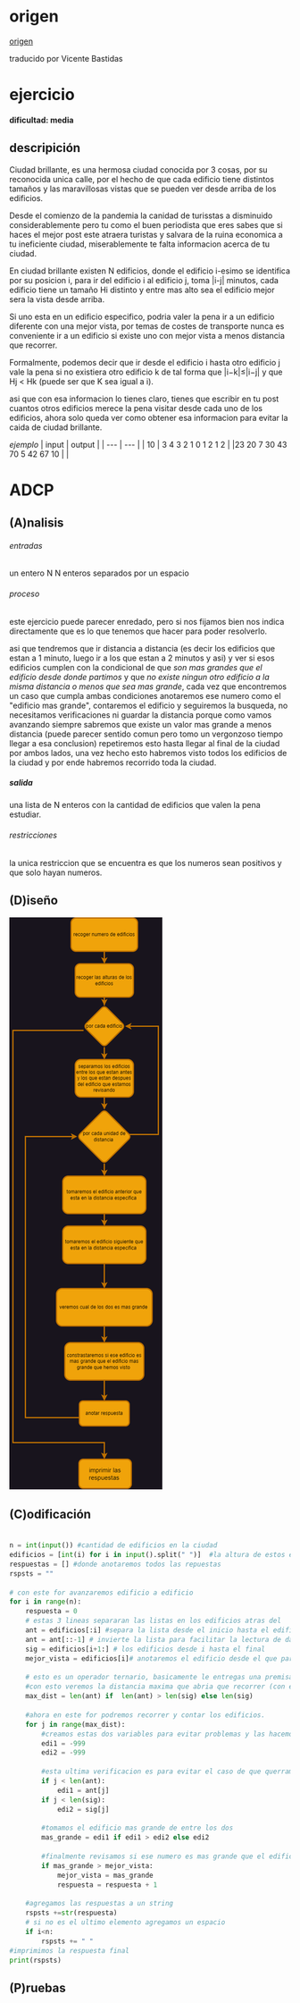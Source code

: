 # origen 
[origen](https://codeforces.com/gym/103185/problem/E)

traducido por Vicente Bastidas 
# ejercicio

#### dificultad: media 

## descripición 
Ciudad brillante, es una hermosa ciudad conocida por 3 cosas, por su reconocida unica calle, por el hecho de que cada edificio tiene distintos tamaños y las maravillosas vistas que se pueden ver desde arriba de los edificios.

Desde el comienzo de la pandemia la canidad de turisstas a disminuido considerablemente pero tu como el buen periodista que eres sabes que si haces el mejor post este atraera turistas y salvara de la ruina economica a tu ineficiente ciudad, miserablemente te falta informacion acerca de tu ciudad. 

En ciudad brillante existen N edificios, donde el edificio i-esimo se identifica por su posicion i, para ir del edificio i al edificio j, toma |i-j| minutos, cada edificio tiene un tamaño Hi distinto y entre mas alto sea el edificio mejor sera la vista desde arriba.

Si uno esta en un edificio especifico, podria valer la pena ir a un edificio diferente con una mejor vista, por temas de costes de transporte  nunca es conveniente ir a un edificio si existe uno con mejor vista a menos distancia que recorrer.

Formalmente, podemos decir que ir desde el edificio i hasta otro edificio j vale la pena si no existiera otro edificio k de tal forma que |i−k|≤|i−j| y que Hj < Hk (puede ser que K sea igual a i).

asi que con esa informacion lo tienes claro, tienes que escribir en tu post cuantos otros edificios merece la pena visitar desde cada uno de los edificios, ahora solo queda ver como obtener esa informacion para evitar la caida de ciudad brillante. 

*ejemplo*
| input | output | 
| --- | --- |
| 10 | 3 4 3 2 1 0 1 2 1 2 |
|23 20 7 30 43 70 5 42 67 10 | | 
# ADCP

## (A)nalisis

###### entradas

un entero N 
N enteros separados por un espacio 

###### proceso

este ejercicio puede parecer enredado, pero si nos fijamos bien nos indica directamente que es lo que tenemos que hacer para poder resolverlo. 

asi que tendremos que ir distancia a distancia (es decir los edificios que estan a 1 minuto, luego ir a los que estan a 2 minutos y asi) y ver si esos edificios cumplen con la condicional de que _son mas grandes que el edificio desde donde partimos_ y que _no existe ningun otro edificio a la misma distancia o menos que sea mas grande_, cada vez que encontremos un caso que cumpla ambas condiciones anotaremos ese numero como el "edificio mas grande", contaremos el edificio y seguiremos la busqueda, no necesitamos verificaciones ni guardar la distancia porque como vamos avanzando siempre sabremos que existe un valor mas grande a menos distancia (puede parecer sentido comun pero tomo un vergonzoso tiempo llegar a esa conclusion) repetiremos esto hasta llegar al final de la ciudad por ambos lados, una vez hecho esto habremos visto todos los edificios de la ciudad y por ende habremos recorrido toda la ciudad. 

##### salida

una lista de N enteros con la cantidad de edificios que valen la pena estudiar. 

###### restricciones 

la unica restriccion que se encuentra es que los numeros sean positivos y que solo hayan numeros. 

## (D)iseño

![](Diagrama%20.png)

## (C)odificación
```py

n = int(input()) #cantidad de edificios en la ciudad
edificios = [int(i) for i in input().split(" ")]  #la altura de estos edificios
respuestas = [] #donde anotaremos todos las repuestas 
rspsts = ""

# con este for avanzaremos edificio a edificio
for i in range(n):
    respuesta = 0
    # estas 3 lineas separaran las listas en los edificios atras del 
    ant = edificios[:i] #separa la lista desde el inicio hasta el edificio i
    ant = ant[::-1] # invierte la lista para facilitar la lectura de datos 
    sig = edificios[i+1:] # los edificios desde i hasta el final 
    mejor_vista = edificios[i]# anotaremos el edificio desde el que partimos como el primero mas alto para que las matematicas funcionen
    
    # esto es un operador ternario, basicamente le entregas una premisa que puede ser verdadera o falsa y el ternario va a entregar una de las dos opciones 
    #con esto veremos la distancia maxima que abria que recorrer (con esto no nos preocuparemos por el largo de ambas listas)
    max_dist = len(ant) if  len(ant) > len(sig) else len(sig)  
    
    #ahora en este for podremos recorrer y contar los edificios.
    for j in range(max_dist):
        #creamos estas dos variables para evitar problemas y las hacemos numeros negativos para evitar problemas
        edi1 = -999
        edi2 = -999

        #esta ultima verificacion es para evitar el caso de que querramos ir a una posicion que ya esta 
        if j < len(ant):
            edi1 = ant[j]
        if j < len(sig):
            edi2 = sig[j] 

        #tomamos el edificio mas grande de entre los dos 
        mas_grande = edi1 if edi1 > edi2 else edi2

        #finalmente revisamos si ese numero es mas grande que el edificio
        if mas_grande > mejor_vista:
            mejor_vista = mas_grande
            respuesta = respuesta + 1
    
    #agregamos las respuestas a un string 
    rspsts +=str(respuesta)
    # si no es el ultimo elemento agregamos un espacio
    if i<n:
        rspsts += " "
#imprimimos la respuesta final
print(rspsts)


```
## (P)ruebas 
